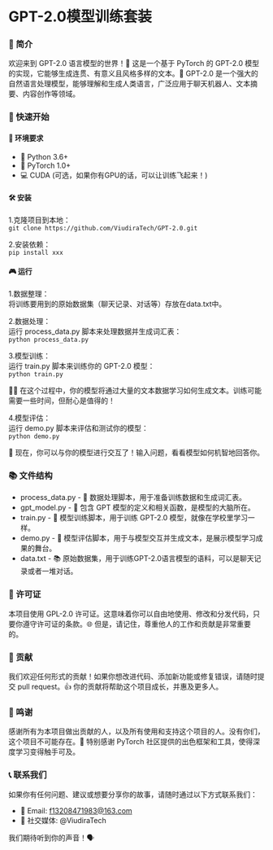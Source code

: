 # GPT-2.0模型训练套装

### 🌟 简介

欢迎来到 GPT-2.0 语言模型的世界！🎉 这是一个基于 PyTorch 的 GPT-2.0 模型的实现，它能够生成连贯、有意义且风格多样的文本。📝 GPT-2.0 是一个强大的自然语言处理模型，能够理解和生成人类语言，广泛应用于聊天机器人、文本摘要、内容创作等领域。

### 🚀 快速开始

#### 🔧 环境要求

* 🐍 Python 3.6+  
* 🔗 PyTorch 1.0+  
* 💻 CUDA (可选，如果你有GPU的话，可以让训练飞起来！)

#### 🛠 安装

1.克隆项目到本地：  
`git clone https://github.com/ViudiraTech/GPT-2.0.git`  
  
2.安装依赖：  
`pip install xxx`

#### 🎮 运行

1.数据整理：  
将训练要用到的原始数据集（聊天记录、对话等）存放在data.txt中。  
  
2.数据处理：  
运行 process_data.py 脚本来处理数据并生成词汇表：  
`python process_data.py`  
  
3.模型训练：  
运行 train.py 脚本来训练你的 GPT-2.0 模型：  
`python train.py`  
  
🏋️‍♂️ 在这个过程中，你的模型将通过大量的文本数据学习如何生成文本。训练可能需要一些时间，但耐心是值得的！  
  
4.模型评估：  
运行 demo.py 脚本来评估和测试你的模型：  
`python demo.py`  
  
🎪 现在，你可以与你的模型进行交互了！输入问题，看看模型如何机智地回答你。  

### 📚 文件结构

* process_data.py - 🔧 数据处理脚本，用于准备训练数据和生成词汇表。  
* gpt_model.py - 🧠 包含 GPT 模型的定义和相关函数，是模型的大脑所在。  
* train.py - 🏫 模型训练脚本，用于训练 GPT-2.0 模型，就像在学校里学习一样。  
* demo.py - 🎪 模型评估脚本，用于与模型交互并生成文本，是展示模型学习成果的舞台。
* data.txt - 📚 原始数据集，用于训练GPT-2.0语言模型的语料，可以是聊天记录或者一堆对话。

### 🎨 许可证

本项目使用 GPL-2.0 许可证。这意味着你可以自由地使用、修改和分发代码，只要你遵守许可证的条款。🌐 但是，请记住，尊重他人的工作和贡献是非常重要的。

### 🤝 贡献

我们欢迎任何形式的贡献！如果你想改进代码、添加新功能或修复错误，请随时提交 pull request。👍 你的贡献将帮助这个项目成长，并惠及更多人。

### 📢 鸣谢

感谢所有为本项目做出贡献的人，以及所有使用和支持这个项目的人。没有你们，这个项目不可能存在。🙌 特别感谢 PyTorch 社区提供的出色框架和工具，使得深度学习变得触手可及。

### 📞 联系我们

如果你有任何问题、建议或想要分享你的故事，请随时通过以下方式联系我们：  
  
* 📧 Email: f13208471983@163.com  
* 💬 社交媒体: @ViudiraTech  
  
我们期待听到你的声音！🗣️